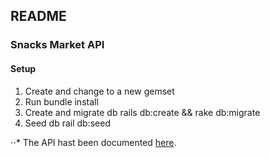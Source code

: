 ## README

### Snacks Market API 

#### Setup

1. Create and change to a new gemset
2. Run bundle install
3. Create and migrate db rails db:create && rake db:migrate
4. Seed db rail db:seed


⋅⋅* The API hast been documented [here](doc). 

